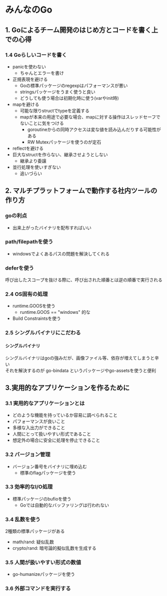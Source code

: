 # みんなのGo
## 1. Goによるチーム開発のはじめ方とコードを書く上での心得
### 1.4 Goらしいコードを書く 
- panicを使わない
    - ちゃんとエラーを書け
- 正規表現を避ける
    - Goの標準パッケージのregexpはパフォーマンスが悪い
    - stringsパッケージをうまく使うと良い
    - どうしても使う場合は初期化時に使う(varやinit時)
- mapを避ける
    - 可能な限りstructでtypeを定義する
    - mapが本来の用途で必要な場合、mapに対する操作はスレッドセーフでないことに気をつける
        - goroutineからの同時アクセスは変な値を読み込んだりする可能性がある
        - RW Mutexパッケージを使うのが定石
- reflectを避ける
- 巨大なstructを作らない、継承させようとしない
    - 継承より委譲
- 並行処理を使いすぎない
    - 追いづらい

## 2. マルチプラットフォームで動作する社内ツールの作り方
### goの利点
- 出来上がったバイナリを配布すればいい

### path/filepathを使う
- windowsでよくあるパスの問題を解決してくれる

### deferを使う
呼び出したスコープを抜ける際に、呼び出された順番とは逆の順番で実行される

### 2.4 OS固有の処理
- runtime.GOOSを使う
    - runtime.GOOS == "windows" 的な
- Build Constraintsを使う

### 2.5 シングルバイナリにこだわる
#### シングルバイナリ
シングルバイナリはgoの強みだが、画像ファイル等、依存が増えてしまうと辛い  
それを解決するのが go-bindata というパッケージやgo-assetsを使うと便利  

## 3.実用的なアプリケーションを作るために
### 3.1 実用的なアプリケーションとは
- どのような機能を持っているか容易に調べられること
- パフォーマンスが良いこと
- 多様な入出力ができること
- 人間にとって扱いやすい形式であること
- 想定外の場合に安全に処理を停止できること

### 3.2 バージョン管理
- バージョン番号をバイナリに埋め込む
    - 標準のflagパッケージを使う

### 3.3 効率的なI/O処理
- 標準パッケージのbufioを使う
    - Goでは自動的なバッファリングは行われない

### 3.4 乱数を使う
2種類の標準パッケージがある
- math/rand: 疑似乱数
- crypto/rand: 暗号論的擬似乱数を生成する

### 3.5 人間が扱いやすい形式の数値
- go-humanizeパッケージを使う

### 3.6 外部コマンドを実行する
